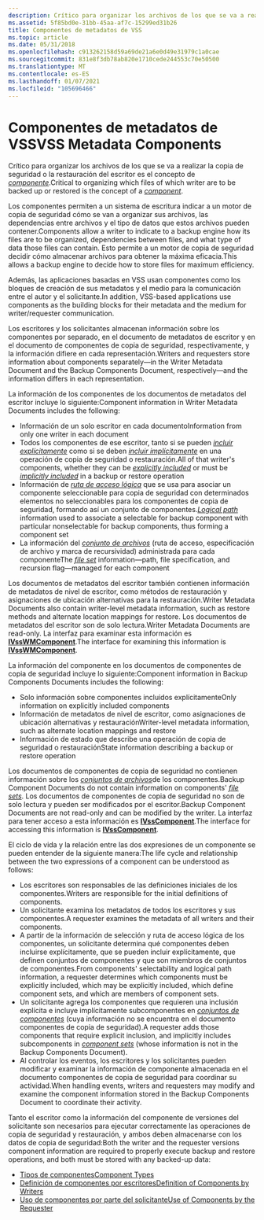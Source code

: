 ```yaml
---
description: Crítico para organizar los archivos de los que se va a realizar la copia de seguridad o la restauración del escritor es el concepto de componente.
ms.assetid: 5f85bd0e-31bb-45aa-af7c-15299ed31b26
title: Componentes de metadatos de VSS
ms.topic: article
ms.date: 05/31/2018
ms.openlocfilehash: c913262158d59a69de21a6e0d49e31979c1a0cae
ms.sourcegitcommit: 831e8f3db78ab820e1710cede244553c70e50500
ms.translationtype: MT
ms.contentlocale: es-ES
ms.lasthandoff: 01/07/2021
ms.locfileid: "105696466"
---
```

# <a name="vss-metadata-components"></a><span data-ttu-id="d21a9-103">Componentes de metadatos de VSS</span><span class="sxs-lookup"><span data-stu-id="d21a9-103">VSS Metadata Components</span></span>

<span data-ttu-id="d21a9-104">Crítico para organizar los archivos de los que se va a realizar la copia de seguridad o la restauración del escritor es el concepto de [*componente*](vssgloss-c.md).</span><span class="sxs-lookup"><span data-stu-id="d21a9-104">Critical to organizing which files of which writer are to be backed up or restored is the concept of a [*component*](vssgloss-c.md).</span></span>

<span data-ttu-id="d21a9-105">Los componentes permiten a un sistema de escritura indicar a un motor de copia de seguridad cómo se van a organizar sus archivos, las dependencias entre archivos y el tipo de datos que estos archivos pueden contener.</span><span class="sxs-lookup"><span data-stu-id="d21a9-105">Components allow a writer to indicate to a backup engine how its files are to be organized, dependencies between files, and what type of data those files can contain.</span></span> <span data-ttu-id="d21a9-106">Esto permite a un motor de copia de seguridad decidir cómo almacenar archivos para obtener la máxima eficacia.</span><span class="sxs-lookup"><span data-stu-id="d21a9-106">This allows a backup engine to decide how to store files for maximum efficiency.</span></span>

<span data-ttu-id="d21a9-107">Además, las aplicaciones basadas en VSS usan componentes como los bloques de creación de sus metadatos y el medio para la comunicación entre el autor y el solicitante.</span><span class="sxs-lookup"><span data-stu-id="d21a9-107">In addition, VSS-based applications use components as the building blocks for their metadata and the medium for writer/requester communication.</span></span>

<span data-ttu-id="d21a9-108">Los escritores y los solicitantes almacenan información sobre los componentes por separado, en el documento de metadatos de escritor y en el documento de componentes de copia de seguridad, respectivamente, y la información difiere en cada representación.</span><span class="sxs-lookup"><span data-stu-id="d21a9-108">Writers and requesters store information about components separately—in the Writer Metadata Document and the Backup Components Document, respectively—and the information differs in each representation.</span></span>

<span data-ttu-id="d21a9-109">La información de los componentes de los documentos de metadatos del escritor incluye lo siguiente:</span><span class="sxs-lookup"><span data-stu-id="d21a9-109">Component information in Writer Metadata Documents includes the following:</span></span>

-   <span data-ttu-id="d21a9-110">Información de un solo escritor en cada documento</span><span class="sxs-lookup"><span data-stu-id="d21a9-110">Information from only one writer in each document</span></span>
-   <span data-ttu-id="d21a9-111">Todos los componentes de ese escritor, tanto si se pueden [*incluir explícitamente*](vssgloss-e.md) como si se deben [*incluir implícitamente*](vssgloss-i.md) en una operación de copia de seguridad o restauración.</span><span class="sxs-lookup"><span data-stu-id="d21a9-111">All of that writer's components, whether they can be [*explicitly included*](vssgloss-e.md) or must be [*implicitly included*](vssgloss-i.md) in a backup or restore operation</span></span>
-   <span data-ttu-id="d21a9-112">Información de [*ruta de acceso lógica*](vssgloss-l.md) que se usa para asociar un componente seleccionable para copia de seguridad con determinados elementos no seleccionables para los componentes de copia de seguridad, formando así un conjunto de componentes.</span><span class="sxs-lookup"><span data-stu-id="d21a9-112">[*Logical path*](vssgloss-l.md) information used to associate a selectable for backup component with particular nonselectable for backup components, thus forming a component set</span></span>
-   <span data-ttu-id="d21a9-113">La información del [*conjunto de archivos*](vssgloss-f.md) (ruta de acceso, especificación de archivo y marca de recursividad) administrada para cada componente</span><span class="sxs-lookup"><span data-stu-id="d21a9-113">The [*file set*](vssgloss-f.md) information—path, file specification, and recursion flag—managed for each component</span></span>

<span data-ttu-id="d21a9-114">Los documentos de metadatos del escritor también contienen información de metadatos de nivel de escritor, como métodos de restauración y asignaciones de ubicación alternativas para la restauración.</span><span class="sxs-lookup"><span data-stu-id="d21a9-114">Writer Metadata Documents also contain writer-level metadata information, such as restore methods and alternate location mappings for restore.</span></span> <span data-ttu-id="d21a9-115">Los documentos de metadatos del escritor son de solo lectura.</span><span class="sxs-lookup"><span data-stu-id="d21a9-115">Writer Metadata Documents are read-only.</span></span> <span data-ttu-id="d21a9-116">La interfaz para examinar esta información es [**IVssWMComponent**](/windows/desktop/api/VsBackup/nl-vsbackup-ivsswmcomponent).</span><span class="sxs-lookup"><span data-stu-id="d21a9-116">The interface for examining this information is [**IVssWMComponent**](/windows/desktop/api/VsBackup/nl-vsbackup-ivsswmcomponent).</span></span>

<span data-ttu-id="d21a9-117">La información del componente en los documentos de componentes de copia de seguridad incluye lo siguiente:</span><span class="sxs-lookup"><span data-stu-id="d21a9-117">Component information in Backup Components Documents includes the following:</span></span>

-   <span data-ttu-id="d21a9-118">Solo información sobre componentes incluidos explícitamente</span><span class="sxs-lookup"><span data-stu-id="d21a9-118">Only information on explicitly included components</span></span>
-   <span data-ttu-id="d21a9-119">Información de metadatos de nivel de escritor, como asignaciones de ubicación alternativas y restauración</span><span class="sxs-lookup"><span data-stu-id="d21a9-119">Writer-level metadata information, such as alternate location mappings and restore</span></span>
-   <span data-ttu-id="d21a9-120">Información de estado que describe una operación de copia de seguridad o restauración</span><span class="sxs-lookup"><span data-stu-id="d21a9-120">State information describing a backup or restore operation</span></span>

<span data-ttu-id="d21a9-121">Los documentos de componentes de copia de seguridad no contienen información sobre los [*conjuntos de archivos*](vssgloss-f.md)de los componentes.</span><span class="sxs-lookup"><span data-stu-id="d21a9-121">Backup Component Documents do not contain information on components' [*file sets*](vssgloss-f.md).</span></span> <span data-ttu-id="d21a9-122">Los documentos de componentes de copia de seguridad no son de solo lectura y pueden ser modificados por el escritor.</span><span class="sxs-lookup"><span data-stu-id="d21a9-122">Backup Component Documents are not read-only and can be modified by the writer.</span></span> <span data-ttu-id="d21a9-123">La interfaz para tener acceso a esta información es [**IVssComponent**](/windows/desktop/api/VsWriter/nl-vswriter-ivsscomponent).</span><span class="sxs-lookup"><span data-stu-id="d21a9-123">The interface for accessing this information is [**IVssComponent**](/windows/desktop/api/VsWriter/nl-vswriter-ivsscomponent).</span></span>

<span data-ttu-id="d21a9-124">El ciclo de vida y la relación entre las dos expresiones de un componente se pueden entender de la siguiente manera:</span><span class="sxs-lookup"><span data-stu-id="d21a9-124">The life cycle and relationship between the two expressions of a component can be understood as follows:</span></span>

-   <span data-ttu-id="d21a9-125">Los escritores son responsables de las definiciones iniciales de los componentes.</span><span class="sxs-lookup"><span data-stu-id="d21a9-125">Writers are responsible for the initial definitions of components.</span></span>
-   <span data-ttu-id="d21a9-126">Un solicitante examina los metadatos de todos los escritores y sus componentes.</span><span class="sxs-lookup"><span data-stu-id="d21a9-126">A requester examines the metadata of all writers and their components.</span></span>
-   <span data-ttu-id="d21a9-127">A partir de la información de selección y ruta de acceso lógica de los componentes, un solicitante determina qué componentes deben incluirse explícitamente, que se pueden incluir explícitamente, que definen conjuntos de componentes y que son miembros de conjuntos de componentes.</span><span class="sxs-lookup"><span data-stu-id="d21a9-127">From components' selectability and logical path information, a requester determines which components must be explicitly included, which may be explicitly included, which define component sets, and which are members of component sets.</span></span>
-   <span data-ttu-id="d21a9-128">Un solicitante agrega los componentes que requieren una inclusión explícita e incluye implícitamente subcomponentes en [*conjuntos de componentes*](/windows) (cuya información no se encuentra en el documento componentes de copia de seguridad).</span><span class="sxs-lookup"><span data-stu-id="d21a9-128">A requester adds those components that require explicit inclusion, and implicitly includes subcomponents in [*component sets*](/windows) (whose information is not in the Backup Components Document).</span></span>
-   <span data-ttu-id="d21a9-129">Al controlar los eventos, los escritores y los solicitantes pueden modificar y examinar la información de componente almacenada en el documento componentes de copia de seguridad para coordinar su actividad.</span><span class="sxs-lookup"><span data-stu-id="d21a9-129">When handling events, writers and requesters may modify and examine the component information stored in the Backup Components Document to coordinate their activity.</span></span>

<span data-ttu-id="d21a9-130">Tanto el escritor como la información del componente de versiones del solicitante son necesarios para ejecutar correctamente las operaciones de copia de seguridad y restauración, y ambos deben almacenarse con los datos de copia de seguridad:</span><span class="sxs-lookup"><span data-stu-id="d21a9-130">Both the writer and the requester versions component information are required to properly execute backup and restore operations, and both must be stored with any backed-up data:</span></span>

-   [<span data-ttu-id="d21a9-131">Tipos de componentes</span><span class="sxs-lookup"><span data-stu-id="d21a9-131">Component Types</span></span>](component-types.md)
-   [<span data-ttu-id="d21a9-132">Definición de componentes por escritores</span><span class="sxs-lookup"><span data-stu-id="d21a9-132">Definition of Components by Writers</span></span>](definition-of-components-by-writers.md)
-   [<span data-ttu-id="d21a9-133">Uso de componentes por parte del solicitante</span><span class="sxs-lookup"><span data-stu-id="d21a9-133">Use of Components by the Requester</span></span>](use-of-components-by-the-requestor.md)

 

 
